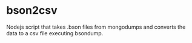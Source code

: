bson2csv
========

Nodejs script that takes .bson files from mongodumps and converts the data to a csv file executing bsondump.

